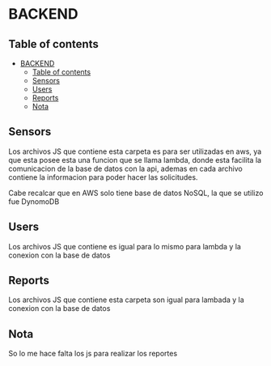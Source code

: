 # BACKEND 

## Table of contents
- [BACKEND](#backend)
  - [Table of contents](#table-of-contents)
  - [Sensors](#sensors)
  - [Users](#users)
  - [Reports](#reports)
  - [Nota](#nota)

## Sensors
Los archivos JS que contiene esta carpeta es para ser utilizadas en aws, ya que esta posee esta una funcion que se llama lambda, donde esta facilita la comunicacion de la base de datos con la api, ademas en cada archivo contiene la informacion para poder hacer las solicitudes.

Cabe recalcar que en AWS solo tiene base de datos NoSQL, la que se utilizo fue DynomoDB 

## Users 
Los archivos JS que contiene es igual para lo mismo para lambda y la conexion con la base de datos

## Reports
Los archivos JS que contiene esta carpeta son igual para lambada y la conexion con la base de datos

## Nota
So lo me hace falta los js para realizar los reportes 
